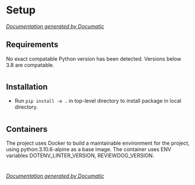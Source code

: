 # Setup

[_Documentation generated by Documatic_](https://www.documatic.com)

<!---Documatic-section-Requirements-start--->
## Requirements

No exact compatable Python version has been detected.
Versions below 3.8 are compatable.

# #
<!---Documatic-section-Requirements-end--->

<!---Documatic-section-Installation-start--->
## Installation

* Run `pip install -e .` in top-level directory to
install package in local directory.

# #
<!---Documatic-section-Installation-end--->

<!---Documatic-section-Containers-start--->
## Containers

The project uses Docker to build a maintainable environment for the project, using python:3.10.6-alpine as a base image. The container uses ENV variables DOTENV_LINTER_VERSION, REVIEWDOG_VERSION.

# #
<!---Documatic-section-Containers-end--->

[_Documentation generated by Documatic_](https://www.documatic.com)